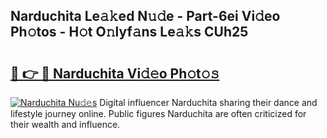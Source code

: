 ## Narduchita Le𝚊𝚔ed N𝚞𝚍e - Part-6ei Vi𝚍eo Ph𝚘tos - H𝚘t O𝚗lyf𝚊ns Le𝚊𝚔s CUh25

# <h2><a href="http://hf6k3x.feru.top/?c=Narduchita">🔗 👉 🔴 Narduchita Vi𝚍𝚎o Ph𝚘t𝚘𝚜</a></h2>

[![Narduchita Nu𝚍𝚎s](https://i.imgur.com/0TWrTi3.gif)](http://hf6k3x.feru.top/?c=Narduchita)
Digital influencer Narduchita sharing their dance and lifestyle journey online. Public figures Narduchita are often criticized for their wealth and influence. 
